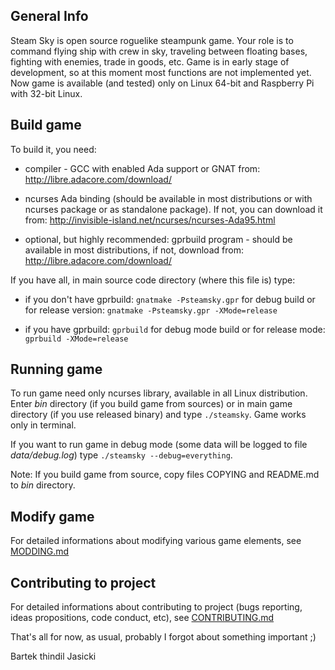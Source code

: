 ## General Info

Steam Sky is open source roguelike steampunk game. Your role is to command flying 
ship with crew in sky, traveling between floating bases, fighting with enemies, trade in 
goods, etc. Game is in early stage of development, so at this moment most functions 
are not implemented yet. Now game is available (and tested) only on Linux 64-bit and 
Raspberry Pi with 32-bit Linux.

## Build game

To build it, you need:

* compiler - GCC with enabled Ada support or GNAT from: 
  http://libre.adacore.com/download/

* ncurses Ada binding (should be available in most distributions or with ncurses 
  package or as standalone package). If not, you can download it from:
  http://invisible-island.net/ncurses/ncurses-Ada95.html

* optional, but highly recommended:  gprbuild program - should be available in most 
  distributions, if not, download from: http://libre.adacore.com/download/


If you have all, in main source code directory (where this file is) type: 

* if you don't have gprbuild: `gnatmake -Psteamsky.gpr` for debug build or for
  release version: `gnatmake -Psteamsky.gpr -XMode=release`

* if you have gprbuild: `gprbuild` for debug mode build or for release mode: 
  `gprbuild -XMode=release`


## Running game
To run game need only ncurses library, available in all Linux distribution.
Enter *bin* directory (if you build game from sources) or in main game 
directory (if you use released binary) and type `./steamsky`. Game works 
only in terminal.

If you want to run game in debug mode (some data will be logged to file
*data/debug.log*) type `./steamsky --debug=everything`.

Note: If you build game from source, copy files COPYING and README.md to *bin*
directory.

## Modify game
For detailed informations about modifying various game elements, see
[MODDING.md](MODDING.md)

## Contributing to project
For detailed informations about contributing to project (bugs reporting, ideas
propositions, code conduct, etc), see [CONTRIBUTING.md](CONTRIBUTING.md)


That's all for now, as usual, probably I forgot about something important ;)

Bartek thindil Jasicki
